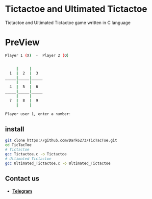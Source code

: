 # Tictactoe and Ultimated Tictactoe

Tictactoe and Ultimated Tictactoe game written in C language

# PreView

```sh
Player 1 (X)  -  Player 2 (O)


     |     |     
  1  |  2  |  3 
_____|_____|_____
     |     |     
  4  |  5  |  6 
_____|_____|_____
     |     |     
  7  |  8  |  9 
     |     |     

Player user 1, enter a number:  
```


## install
```sh
git clone https://github.com/Dark6273/TicTacToe.git
cd TicTacToe
# Tictactoe
gcc Tictactoe.c -o Tictactoe
# Ultimated Tictactoe
gcc Ultimated_Tictactoe.c -o Ultimated_Tictactoe
```

## Contact us
* #### [Telegram](https://t.me/HzZz_Mahdi_zZzH)
